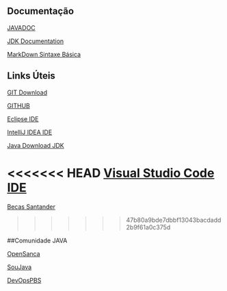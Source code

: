 ## Documentação

[JAVADOC](https://docs.oracle.com/javase/8/docs/technotes/tools/windows/javadoc.html)

[JDK Documentation](https://docs.oracle.com/en/java/javase/11/)

[MarkDown Sintaxe Básica](https://www.markdownguide.org/basic-syntax/)


## Links Úteis

[GIT Download](https://git-scm.com/downloads)

[GITHUB](https://github.com/)

[Eclipse IDE](https://www.eclipse.org/downloads/)

[IntelliJ IDEA IDE](https://www.jetbrains.com/pt-br/idea/)

[Java Download JDK](https://www.oracle.com/java/technologies/javase/jdk14-archive-downloads.html)

<<<<<<< HEAD
[Visual Studio Code IDE](https://code.visualstudio.com/)
=======
[Becas Santander](https://app.becas-santander.com/pt-BR/program/bolsas-santander-tecnologia-santander-bootcamp-2022)

>>>>>>> 47b80a9bde7dbbf13043bacdadd2b9f61a0c375d


##Comunidade JAVA

[OpenSanca](opensanca.com.br)
    
[SouJava](soujava.org.br)

[DevOpsPBS](devopspbs.org)
    

